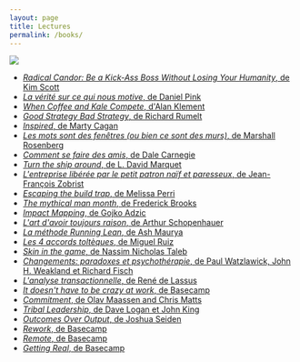 ```yaml
---
layout: page
title: Lectures
permalink: /books/
---
```


<div class="page-title">
  <img src="{{ '/assets/images/books_title.svg' | relative_url }}">
</div>

* <a href="https://www.amazon.fr/Radical-Candor-Kick-Ass-Without-Humanity/dp/1250258405/" class="reading-link">_Radical Candor: Be a Kick-Ass Boss Without Losing Your Humanity_, de Kim Scott</a><br />
* <a href="https://www.amazon.fr/v%C3%A9rit%C3%A9-sur-qui-nous-motive/dp/208137952X" class="reading-link">_La vérité sur ce qui nous motive_, de Daniel Pink</a><br />
* <a href="http://www.whencoffeeandkalecompete.com/" class="reading-link">_When Coffee and Kale Compete_, d'Alan Klement</a><br />
* <a href="https://www.amazon.fr/Good-Strategy-Bad-Difference-Matters/dp/0307886239" class="reading-link">_Good Strategy Bad Strategy_, de Richard Rumelt</a><br />
* <a href="https://www.amazon.fr/Inspired-Create-Tech-Products-Customers/dp/1119387507" class="reading-link">_Inspired_, de Marty Cagan</a><br />
* <a href="https://www.amazon.fr/mots-sont-fen%C3%AAtres-bien-murs/dp/2707188794" class="reading-link">_Les mots sont des fenêtres (ou bien ce sont des murs)_, de Marshall Rosenberg</a><br />
* <a href="https://www.amazon.fr/Comment-faire-amis-Dale-Carnegie/dp/2253009105" class="reading-link">_Comment se faire des amis_, de Dale Carnegie</a><br />
* <a href="https://www.amazon.fr/Renversez-vapeur-L-David-Marquet/dp/2892259924" class="reading-link">_Turn the ship around_, de L. David Marquet</a><br />
* <a href="https://www.amazon.fr/Lentreprise-lib%C3%A9r%C3%A9e-petit-patron-paresseux/dp/2749164583" class="reading-link">_L'entreprise libérée par le petit patron naïf et paresseux_, de Jean-François Zobrist
</a><br />
* <a href="https://www.amazon.fr/Escaping-Build-Trap-Effective-Management/dp/149197379X" class="reading-link">_Escaping the build trap_, de Melissa Perri</a><br />
* <a href="https://www.amazon.fr/Mythical-Man-Month-Software-Engineering-Anniversary/dp/0201835959" class="reading-link">_The mythical man month_, de Frederick Brooks</a><br />
* <a href="https://www.amazon.fr/Impact-Mapping-Software-Products-Projects/dp/0955683645" class="reading-link">_Impact Mapping_, de Gojko Adzic</a>
* <a href="https://www.amazon.fr/davoir-toujours-raison-Arthur-Schopenhauer/dp/284205301X" class="reading-link">_L'art d'avoir toujours raison_, de Arthur Schopenhauer</a><br />
* <a href="https://www.amazon.fr/m%C3%A9thode-Running-Lean-Transformer-succ%C3%A8s/dp/2354561237" class="reading-link">_La méthode Running Lean_, de Ash Maurya</a><br />
* <a href="https://www.amazon.fr/quatre-accords-tolt%C3%A8ques-libert%C3%A9-personnelle/dp/2889116549" class="reading-link">_Les 4 accords toltèques_, de Miguel Ruiz</a><br />
* <a href="https://www.amazon.fr/Jouer-peau-Asym%C3%A9tries-cach%C3%A9es-quotidienne/dp/2251447598" class="reading-link">_Skin in the game_, de Nassim Nicholas Taleb</a><br />
* <a href="https://www.amazon.fr/Changements-Paradoxes-psychoth%C3%A9rapie-Paul-Watzlawick/dp/2757841890" class="reading-link">_Changements: paradoxes et psychothérapie_, de Paul Watzlawick, John H. Weakland et Richard Fisch</a><br />
* <a href="https://www.amazon.fr/LANALYSE-TRANSACTIONNELLE-Ren%C3%A9-Lassus/dp/2501027647" class="reading-link">_L'analyse transactionnelle_, de René de Lassus</a><br />
* <a href="https://www.amazon.fr/Doesnt-Have-Be-Crazy-Work/dp/0062874780" class="reading-link">_It doesn't have to be crazy at work_, de Basecamp</a><br />
* <a href="https://www.amazon.fr/Commitment-Novel-about-Managing-Project/dp/9082056909/ref=tmm_hrd_swatch_0?_encoding=UTF8&qid=&sr=" class="reading-link">_Commitment_, de Olav Maassen and Chris Matts</a><br />
* <a href="https://www.amazon.fr/Tribal-Leadership-Leveraging-Thriving-Organization/dp/0061251321" class="reading-link">_Tribal Leadership_, de Dave Logan et John King</a><br />
* <a href="https://www.amazon.fr/Outcomes-Over-Output-customer-behavior/dp/1091173265" class="reading-link">_Outcomes Over Output_, de Joshua Seiden</a><br />
* <a href="https://www.amazon.fr/Rework-r%C3%A9ussir-autrement-2e-%C3%A9d/dp/284001713X" class="reading-link">_Rework_, de Basecamp</a><br />
* <a href="https://www.amazon.com/Remote-Office-Required-Jason-Fried/dp/0091954673" class="reading-link">_Remote_, de Basecamp</a><br />
* <a href="https://www.amazon.fr/Getting-Real-Smarter-Successful-Application/dp/0578012812" class="reading-link">_Getting Real_, de Basecamp</a><br />

